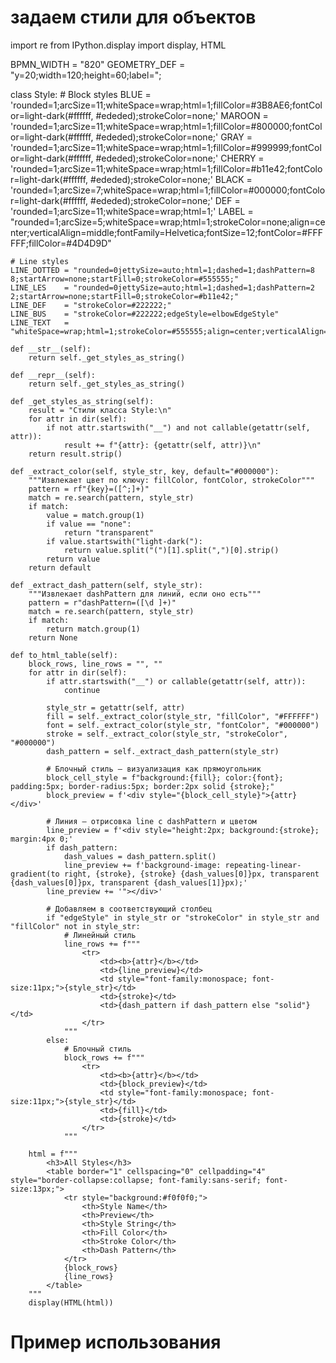 # задаем стили для объектов

import re
from IPython.display import display, HTML


BPMN_WIDTH = "820"
GEOMETRY_DEF = "y=20;width=120;height=60;label="; 


class Style:
    # Block styles
    BLUE 	= 'rounded=1;arcSize=11;whiteSpace=wrap;html=1;fillColor=#3B8AE6;fontColor=light-dark(#ffffff, #ededed);strokeColor=none;'
    MAROON 	= 'rounded=1;arcSize=11;whiteSpace=wrap;html=1;fillColor=#800000;fontColor=light-dark(#ffffff, #ededed);strokeColor=none;'
    GRAY   	= 'rounded=1;arcSize=11;whiteSpace=wrap;html=1;fillColor=#999999;fontColor=light-dark(#ffffff, #ededed);strokeColor=none;'
    CHERRY 	= 'rounded=1;arcSize=11;whiteSpace=wrap;html=1;fillColor=#b11e42;fontColor=light-dark(#ffffff, #ededed);strokeColor=none;'
    BLACK 	= 'rounded=1;arcSize=7;whiteSpace=wrap;html=1;fillColor=#000000;fontColor=light-dark(#ffffff, #ededed);strokeColor=none;'
    DEF 	= 'rounded=1;arcSize=11;whiteSpace=wrap;html=1;'
    LABEL 	= "rounded=1;arcSize=5;whiteSpace=wrap;html=1;strokeColor=none;align=center;verticalAlign=middle;fontFamily=Helvetica;fontSize=12;fontColor=#FFFFFF;fillColor=#4D4D9D"

    # Line styles
    LINE_DOTTED = "rounded=0jettySize=auto;html=1;dashed=1;dashPattern=8 8;startArrow=none;startFill=0;strokeColor=#555555;"
    LINE_LES 	= "rounded=0jettySize=auto;html=1;dashed=1;dashPattern=2 2;startArrow=none;startFill=0;strokeColor=#b11e42;"
    LINE_DEF  	= "strokeColor=#222222;"
    LINE_BUS  	= "strokeColor=#222222;edgeStyle=elbowEdgeStyle"
    LINE_TEXT	= "whiteSpace=wrap;html=1;strokeColor=#555555;align=center;verticalAlign=middle;fontFamily=Helvetica;fontSize=10;fontColor=#555555;labelBackgroundColor=default;fontStyle=2"

    def __str__(self):
        return self._get_styles_as_string()

    def __repr__(self):
        return self._get_styles_as_string()

    def _get_styles_as_string(self):
        result = "Стили класса Style:\n"
        for attr in dir(self):
            if not attr.startswith("__") and not callable(getattr(self, attr)):
                result += f"{attr}: {getattr(self, attr)}\n"
        return result.strip()

    def _extract_color(self, style_str, key, default="#000000"):
        """Извлекает цвет по ключу: fillColor, fontColor, strokeColor"""
        pattern = rf"{key}=([^;]+)"
        match = re.search(pattern, style_str)
        if match:
            value = match.group(1)
            if value == "none":
                return "transparent"
            if value.startswith("light-dark("):
                return value.split("(")[1].split(",")[0].strip()
            return value
        return default

    def _extract_dash_pattern(self, style_str):
        """Извлекает dashPattern для линий, если оно есть"""
        pattern = r"dashPattern=([\d ]+)"
        match = re.search(pattern, style_str)
        if match:
            return match.group(1)
        return None

    def to_html_table(self):
        block_rows, line_rows = "", ""
        for attr in dir(self):
            if attr.startswith("__") or callable(getattr(self, attr)):
                continue

            style_str = getattr(self, attr)
            fill = self._extract_color(style_str, "fillColor", "#FFFFFF")
            font = self._extract_color(style_str, "fontColor", "#000000")
            stroke = self._extract_color(style_str, "strokeColor", "#000000")
            dash_pattern = self._extract_dash_pattern(style_str)

            # Блочный стиль — визуализация как прямоугольник
            block_cell_style = f"background:{fill}; color:{font}; padding:5px; border-radius:5px; border:2px solid {stroke};"
            block_preview = f'<div style="{block_cell_style}">{attr}</div>'

            # Линия — отрисовка line с dashPattern и цветом
            line_preview = f'<div style="height:2px; background:{stroke}; margin:4px 0;'
            if dash_pattern:
                dash_values = dash_pattern.split()
                line_preview += f'background-image: repeating-linear-gradient(to right, {stroke}, {stroke} {dash_values[0]}px, transparent {dash_values[0]}px, transparent {dash_values[1]}px);'
            line_preview += '"></div>'

            # Добавляем в соответствующий столбец
            if "edgeStyle" in style_str or "strokeColor" in style_str and "fillColor" not in style_str:
                # Линейный стиль
                line_rows += f"""
                    <tr>
                        <td><b>{attr}</b></td>
                        <td>{line_preview}</td>
                        <td style="font-family:monospace; font-size:11px;">{style_str}</td>
                        <td>{stroke}</td>
                        <td>{dash_pattern if dash_pattern else "solid"}</td>
                    </tr>
                """
            else:
                # Блочный стиль
                block_rows += f"""
                    <tr>
                        <td><b>{attr}</b></td>
                        <td>{block_preview}</td>
                        <td style="font-family:monospace; font-size:11px;">{style_str}</td>
                        <td>{fill}</td>
                        <td>{stroke}</td>
                    </tr>
                """

        html = f"""
            <h3>All Styles</h3>
            <table border="1" cellspacing="0" cellpadding="4" style="border-collapse:collapse; font-family:sans-serif; font-size:13px;">
                <tr style="background:#f0f0f0;">
                    <th>Style Name</th>
                    <th>Preview</th>
                    <th>Style String</th>
                    <th>Fill Color</th>
                    <th>Stroke Color</th>
                    <th>Dash Pattern</th>
                </tr>
                {block_rows}
                {line_rows}
            </table>
        """
        display(HTML(html))

# Пример использования
